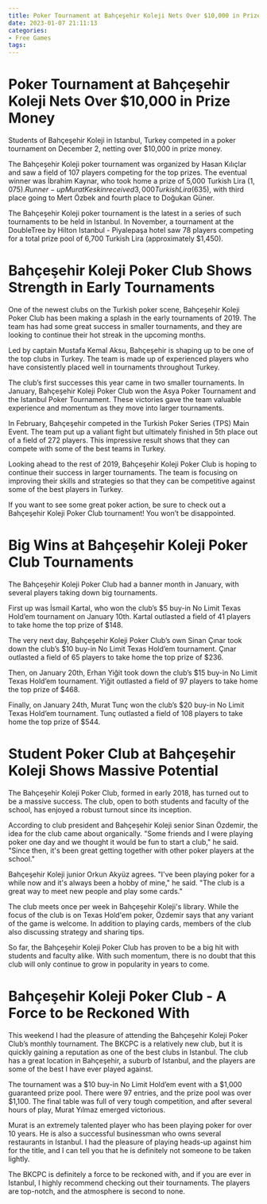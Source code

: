 ```yaml
---
title: Poker Tournament at Bahçeşehir Koleji Nets Over $10,000 in Prize Money
date: 2023-01-07 21:11:13
categories:
- Free Games
tags:
---
```



#  Poker Tournament at Bahçeşehir Koleji Nets Over $10,000 in Prize Money

Students of Bahçeşehir Koleji in Istanbul, Turkey competed in a poker tournament on December 2, netting over $10,000 in prize money.

The Bahçeşehir Koleji poker tournament was organized by Hasan Kılıçlar and saw a field of 107 players competing for the top prizes. The eventual winner was İbrahim Kaynar, who took home a prize of 5,000 Turkish Lira ($1,075). Runner-up Murat Keskin received 3,000 Turkish Lira ($635), with third place going to Mert Özbek and fourth place to Doğukan Güner.

The Bahçeşehir Koleji poker tournament is the latest in a series of such tournaments to be held in Istanbul. In November, a tournament at the DoubleTree by Hilton Istanbul - Piyalepaşa hotel saw 78 players competing for a total prize pool of 6,700 Turkish Lira (approximately $1,450).

#  Bahçeşehir Koleji Poker Club Shows Strength in Early Tournaments

One of the newest clubs on the Turkish poker scene, Bahçeşehir Koleji Poker Club has been making a splash in the early tournaments of 2019. The team has had some great success in smaller tournaments, and they are looking to continue their hot streak in the upcoming months.

Led by captain Mustafa Kemal Aksu, Bahçeşehir is shaping up to be one of the top clubs in Turkey. The team is made up of experienced players who have consistently placed well in tournaments throughout Turkey.

The club’s first successes this year came in two smaller tournaments. In January, Bahçeşehir Koleji Poker Club won the Asya Poker Tournament and the Istanbul Poker Tournament. These victories gave the team valuable experience and momentum as they move into larger tournaments.

In February, Bahçeşehir competed in the Turkish Poker Series (TPS) Main Event. The team put up a valiant fight but ultimately finished in 5th place out of a field of 272 players. This impressive result shows that they can compete with some of the best teams in Turkey.

Looking ahead to the rest of 2019, Bahçeşehir Koleji Poker Club is hoping to continue their success in larger tournaments. The team is focusing on improving their skills and strategies so that they can be competitive against some of the best players in Turkey.

If you want to see some great poker action, be sure to check out a Bahçeşehir Koleji Poker Club tournament! You won’t be disappointed.

#  Big Wins at Bahçeşehir Koleji Poker Club Tournaments

The Bahçeşehir Koleji Poker Club had a banner month in January, with several players taking down big tournaments.

First up was İsmail Kartal, who won the club’s $5 buy-in No Limit Texas Hold’em tournament on January 10th. Kartal outlasted a field of 41 players to take home the top prize of $148.

The very next day, Bahçeşehir Koleji Poker Club’s own Sinan Çınar took down the club’s $10 buy-in No Limit Texas Hold’em tournament. Çınar outlasted a field of 65 players to take home the top prize of $236.

Then, on January 20th, Erhan Yiğit took down the club’s $15 buy-in No Limit Texas Hold’em tournament. Yiğit outlasted a field of 97 players to take home the top prize of $468.

 Finally, on January 24th, Murat Tunç won the club’s $20 buy-in No Limit Texas Hold’em tournament. Tunç outlasted a field of 108 players to take home the top prize of $544.

#  Student Poker Club at Bahçeşehir Koleji Shows Massive Potential

The Bahçeşehir Koleji Poker Club, formed in early 2018, has turned out to be a massive success. The club, open to both students and faculty of the school, has enjoyed a robust turnout since its inception.

According to club president and Bahçeşehir Koleji senior Sinan Özdemir, the idea for the club came about organically. "Some friends and I were playing poker one day and we thought it would be fun to start a club," he said. "Since then, it's been great getting together with other poker players at the school."

Bahçeşehir Koleji junior Orkun Akyüz agrees. "I've been playing poker for a while now and it's always been a hobby of mine," he said. "The club is a great way to meet new people and play some cards."

The club meets once per week in Bahçeşehir Koleji's library. While the focus of the club is on Texas Hold'em poker, Özdemir says that any variant of the game is welcome. In addition to playing cards, members of the club also discussing strategy and sharing tips.

So far, the Bahçeşehir Koleji Poker Club has proven to be a big hit with students and faculty alike. With such momentum, there is no doubt that this club will only continue to grow in popularity in years to come.

#  Bahçeşehir Koleji Poker Club - A Force to be Reckoned With

This weekend I had the pleasure of attending the Bahçeşehir Koleji Poker Club’s monthly tournament. The BKCPC is a relatively new club, but it is quickly gaining a reputation as one of the best clubs in Istanbul. The club has a great location in Bahçeşehir, a suburb of Istanbul, and the players are some of the best I have ever played against.

The tournament was a $10 buy-in No Limit Hold’em event with a $1,000 guaranteed prize pool. There were 97 entries, and the prize pool was over $1,100. The final table was full of very tough competition, and after several hours of play, Murat Yılmaz emerged victorious.

Murat is an extremely talented player who has been playing poker for over 10 years. He is also a successful businessman who owns several restaurants in Istanbul. I had the pleasure of playing heads-up against him for the title, and I can tell you that he is definitely not someone to be taken lightly.

The BKCPC is definitely a force to be reckoned with, and if you are ever in Istanbul, I highly recommend checking out their tournaments. The players are top-notch, and the atmosphere is second to none.